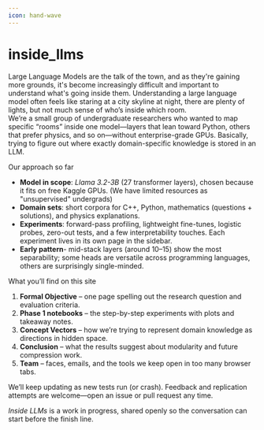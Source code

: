 ```yaml
---
icon: hand-wave
---
```


# inside\_llms

Large Language Models are the talk of the town, and as they're gaining more grounds, it's become increasingly difficult and important to understand what's going inside them.
Understanding a large language model often feels like staring at a city skyline at night, there are plenty of lights, but not much sense of who’s inside which room.  
We’re a small group of undergraduate researchers who wanted to map specific “rooms” inside one model—layers that lean toward Python, others that prefer physics, and so on—without enterprise-grade GPUs. Basically, trying to figure out where exactly domain-specific knowledge is stored in an LLM.

Our approach so far

* **Model in scope**: *Llama 3.2-3B* (27 transformer layers), chosen because it fits on free Kaggle GPUs. (We have limited resources as "unsupervised" undergrads)
* **Domain sets**: short corpora for C++, Python, mathematics (questions + solutions), and physics explanations.  
* **Experiments**: forward-pass profiling, lightweight fine-tunes, logistic probes, zero-out tests, and a few interpretability touches. Each experiment lives in its own page in the sidebar.  
* **Early pattern**- mid-stack layers (around 10–15) show the most separability; some heads are versatile across programming languages, others are surprisingly single-minded.

What you’ll find on this site

1. **Formal Objective** – one page spelling out the research question and evaluation criteria.  
2. **Phase 1 notebooks** – the step-by-step experiments with plots and takeaway notes.  
3. **Concept Vectors** – how we’re trying to represent domain knowledge as directions in hidden space.  
4. **Conclusion** – what the results suggest about modularity and future compression work.  
5. **Team** – faces, emails, and the tools we keep open in too many browser tabs.

We’ll keep updating as new tests run (or crash). Feedback and replication attempts are welcome—open an issue or pull request any time.

*Inside LLMs* is a work in progress, shared openly so the conversation can start before the finish line.

